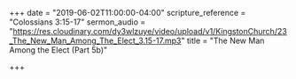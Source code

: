+++
date = "2019-06-02T11:00:00-04:00"
scripture_reference = "Colossians 3:15-17"
sermon_audio = "https://res.cloudinary.com/dy3wlzuye/video/upload/v1/KingstonChurch/23_The_New_Man_Among_The_Elect_3.15-17.mp3"
title = "The New Man Among the Elect (Part 5b)"

+++
